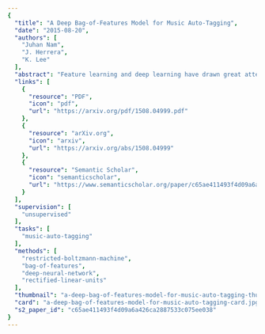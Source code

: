 ```yaml
---
{
  "title": "A Deep Bag-of-Features Model for Music Auto-Tagging",
  "date": "2015-08-20",
  "authors": [
    "Juhan Nam",
    "J. Herrera",
    "K. Lee"
  ],
  "abstract": "Feature learning and deep learning have drawn great attention in recent years as a way of transforming input data into more effective representations using learning algorithms. Such interest has grown in the area of music information retrieval (MIR) as well, particularly in music audio classification tasks such as auto-tagging. In this paper, we present a two-stage learning model to effectively predict multiple labels from music audio. The first stage learns to project local spectral patterns of an audio track onto a high-dimensional sparse space in an unsupervised manner and summarizes the audio track as a bag-of-features. The second stage successively performs the unsupervised learning on the bag-of-features in a layer-by-layer manner to initialize a deep neural network and finally fine-tunes it with the tag labels. Through the experiment, we rigorously examine training choices and tuning parameters, and show that the model achieves high performance on Magnatagatune, a popularly used dataset in music auto-tagging.",
  "links": [
    {
      "resource": "PDF",
      "icon": "pdf",
      "url": "https://arxiv.org/pdf/1508.04999.pdf"
    },
    {
      "resource": "arXiv.org",
      "icon": "arxiv",
      "url": "https://arxiv.org/abs/1508.04999"
    },
    {
      "resource": "Semantic Scholar",
      "icon": "semanticscholar",
      "url": "https://www.semanticscholar.org/paper/c65ae411493f4d09a6a426ca2887533c075ee038"
    }
  ],
  "supervision": [
    "unsupervised"
  ],
  "tasks": [
    "music-auto-tagging"
  ],
  "methods": [
    "restricted-boltzmann-machine",
    "bag-of-features",
    "deep-neural-network",
    "rectified-linear-units"
  ],
  "thumbnail": "a-deep-bag-of-features-model-for-music-auto-tagging-thumb.jpg",
  "card": "a-deep-bag-of-features-model-for-music-auto-tagging-card.jpg",
  "s2_paper_id": "c65ae411493f4d09a6a426ca2887533c075ee038"
}
---
```


